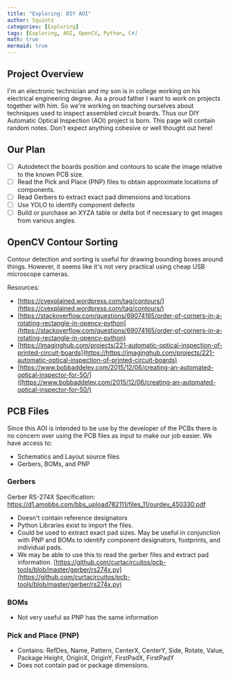 ```yaml
---
title: "Exploring: DIY AOI"
author: Squintz
categories: [Exploring]
tags: [Exploring, AOI, OpenCV, Python, C#]
math: true
mermaid: true
---
```


## Project Overview

I'm an electronic technician and my son is in college working on his electrical engineering degree. As a proud father I want to work on projects together with him. So we're working on teaching ourselves about techniques used to inspect assembled circuit boards. Thus our DIY Automatic Optical Inspection (AOI) project is born. This page will contain random notes. Don't expect anything cohesive or well thought out here!

## Our Plan

* [ ] Autodetect the boards position and contours to scale the image relative to the known PCB size.
* [ ] Read the Pick and Place (PNP) files to obtain approximate locations of components.
* [ ] Read Gerbers to extract exact pad dimensions and locations
* [ ] Use YOLO to identify component defects
* [ ] Build or purchase an XYZA table or delta bot if necessary to get images from various angles. 

## OpenCV Contour Sorting

Contour detection and sorting is useful for drawing bounding boxes around things. However, it seems like it's not very practical using cheap USB microscope cameras.

Resources:

* [https://cvexplained.wordpress.com/tag/contours/](https://cvexplained.wordpress.com/tag/contours/)
* [https://stackoverflow.com/questions/69074165/order-of-corners-in-a-rotating-rectangle-in-opencv-python](https://stackoverflow.com/questions/69074165/order-of-corners-in-a-rotating-rectangle-in-opencv-python)
* [https://imaginghub.com/projects/221-automatic-optical-inspection-of-printed-circuit-boards](https://https://imaginghub.com/projects/221-automatic-optical-inspection-of-printed-circuit-boards)
* [https://www.bobbaddeley.com/2015/12/06/creating-an-automated-optical-inspector-for-50/]([https://www.bobbaddeley.com/2015/12/06/creating-an-automated-optical-inspector-for-50/)

## PCB Files

Since this AOI is intended to be use by the developer of the PCBs there is no concern over using the PCB files as input to make our job easier. We have access to:

* Schematics and Layout source files
* Gerbers, BOMs, and PNP

### Gerbers

Gerber RS-274X Specification: https://d1.amobbs.com/bbs_upload782111/files_11/ourdev_450330.pdf

* Doesn't contain reference designators
* Python Libraries exist to import the files.
* Could be used to extract exact pad sizes. May be useful in conjunction with PNP and BOMs to identify component designators, footprints, and individual pads.
* We may be able to use this to read the gerber files and extract pad information. [https://github.com/curtacircuitos/pcb-tools/blob/master/gerber/rs274x.py](https://github.com/curtacircuitos/pcb-tools/blob/master/gerber/rs274x.py)

### BOMs

* Not very useful as PNP has the same information

### Pick and Place (PNP)

* Contains: RefDes, Name, Pattern, CenterX, CenterY, Side, Rotate, Value, Package Height, OriginX, OriginY, FirstPadX, FirstPadY
* Does not contain pad or package dimensions.

